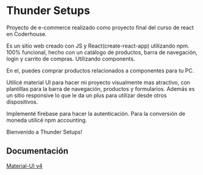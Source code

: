 # Thunder Setups

Proyecto de e-commerce realizado como proyecto final del curso de react en Coderhouse.

Es un sitio web creado con JS y React(create-react-app) utilizando npm. 100% funcional, hecho con un catálogo de productos, barra de navegación, login y carrito de compras. Utilizando components.

En el, puedes comprar productos relacionados a componentes para tu PC.

Utilicé material UI para hacer mi proyecto visualmente mas atractivo, con plantillas para la barra de navegación, productos y formularios. Además es un sitio responsive lo que le da un plus para utilizar desde otros dispositivos.

Implementé firebase para hacer la autenticación. Para la conversión de moneda utilicé npm accounting.

Bienvenido a Thunder Setups!
## Documentación

[Material-UI v4](https://v4.mui.com/)